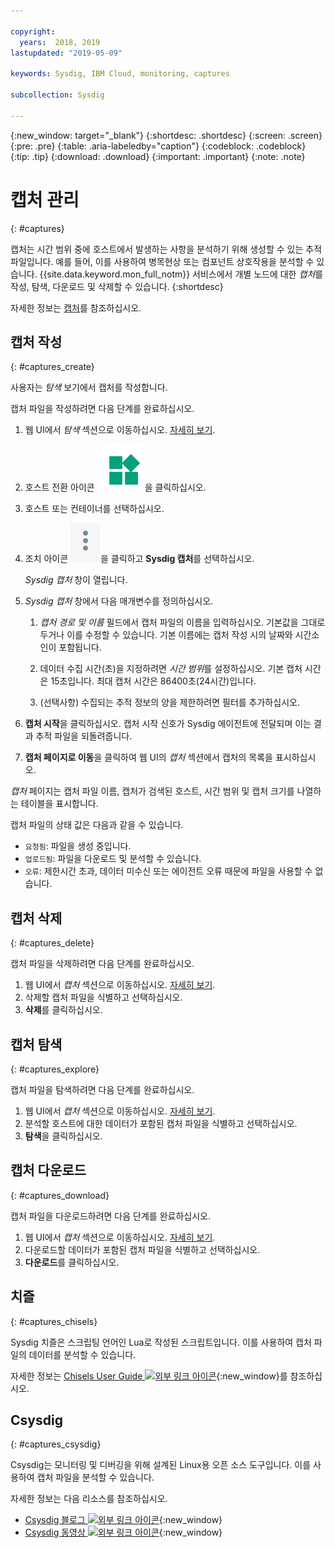 ```yaml
---

copyright:
  years:  2018, 2019
lastupdated: "2019-05-09"

keywords: Sysdig, IBM Cloud, monitoring, captures

subcollection: Sysdig

---
```


{:new_window: target="_blank"}
{:shortdesc: .shortdesc}
{:screen: .screen}
{:pre: .pre}
{:table: .aria-labeledby="caption"}
{:codeblock: .codeblock}
{:tip: .tip}
{:download: .download}
{:important: .important}
{:note: .note}

# 캡처 관리
{: #captures}

캡처는 시간 범위 중에 호스트에서 발생하는 사항을 분석하기 위해 생성할 수 있는 추적 파일입니다. 예를 들어, 이를 사용하여 병목현상 또는 컴포넌트 상호작용을 분석할 수 있습니다. {{site.data.keyword.mon_full_notm}} 서비스에서 개별 노드에 대한 *캡처*를 작성, 탐색, 다운로드 및 삭제할 수 있습니다. 
{:shortdesc}

자세한 정보는 [캡처](/docs/services/Monitoring-with-Sysdig?topic=Sysdig-captures#captures)를 참조하십시오.


## 캡처 작성
{: #captures_create}

사용자는 *탐색* 보기에서 캡처를 작성합니다.

캡처 파일을 작성하려면 다음 단계를 완료하십시오.

1. 웹 UI에서 *탐색* 섹션으로 이동하십시오. [자세히 보기](/docs/services/Monitoring-with-Sysdig?topic=Sysdig-launch#launch).

2. 호스트 전환 아이콘 ![호스트 전환 아이콘](images/switch_hosts.png)을 클릭하십시오.

3. 호스트 또는 컨테이너를 선택하십시오.

4. 조치 아이콘 ![세 점 아이콘](images/actions.png)을 클릭하고 **Sysdig 캡처**를 선택하십시오.

    *Sysdig 캡처* 창이 열립니다.

5. *Sysdig 캡처* 창에서 다음 매개변수를 정의하십시오.

    1. *캡처 경로 및 이름* 필드에서 캡처 파일의 이름을 입력하십시오. 기본값을 그대로 두거나 이를 수정할 수 있습니다. 기본 이름에는 캡처 작성 시의 날짜와 시간소인이 포함됩니다. 

    2. 데이터 수집 시간(초)을 지정하려면 *시간 범위*를 설정하십시오. 기본 캡처 시간은 15초입니다. 최대 캡처 시간은 86400초(24시간)입니다. 

    3. (선택사항) 수집되는 추적 정보의 양을 제한하려면 필터를 추가하십시오. 

6. **캡처 시작**을 클릭하십시오. 캡처 시작 신호가 Sysdig 에이전트에 전달되며 이는 결과 추적 파일을 되돌려줍니다. 

7. **캡처 페이지로 이동**을 클릭하여 웹 UI의 *캡처* 섹션에서 캡처의 목록을 표시하십시오. 

*캡처* 페이지는 캡처 파일 이름, 캡처가 검색된 호스트, 시간 범위 및 캡처 크기를 나열하는 테이블을 표시합니다. 

캡처 파일의 상태 값은 다음과 같을 수 있습니다.
* `요청됨`: 파일을 생성 중입니다.
* `업로드됨`: 파일을 다운로드 및 분석할 수 있습니다.
* `오류`: 제한시간 초과, 데이터 미수신 또는 에이전트 오류 때문에 파일을 사용할 수 없습니다.



## 캡처 삭제
{: #captures_delete}

캡처 파일을 삭제하려면 다음 단계를 완료하십시오.

1. 웹 UI에서 *캡처* 섹션으로 이동하십시오. [자세히 보기](/docs/services/Monitoring-with-Sysdig?topic=Sysdig-launch#launch).
2. 삭제할 캡처 파일을 식별하고 선택하십시오.
3. **삭제**를 클릭하십시오.



## 캡처 탐색
{: #captures_explore}

캡처 파일을 탐색하려면 다음 단계를 완료하십시오.

1. 웹 UI에서 *캡처* 섹션으로 이동하십시오. [자세히 보기](/docs/services/Monitoring-with-Sysdig?topic=Sysdig-launch#launch).
2. 분석할 호스트에 대한 데이터가 포함된 캡처 파일을 식별하고 선택하십시오.
3. **탐색**을 클릭하십시오.



## 캡처 다운로드
{: #captures_download}

캡처 파일을 다운로드하려면 다음 단계를 완료하십시오.

1. 웹 UI에서 *캡처* 섹션으로 이동하십시오. [자세히 보기](/docs/services/Monitoring-with-Sysdig?topic=Sysdig-launch#launch).
2. 다운로드할 데이터가 포함된 캡처 파일을 식별하고 선택하십시오.
3. **다운로드**를 클릭하십시오.


## 치즐
{: #captures_chisels}

Sysdig 치즐은 스크립팅 언어인 Lua로 작성된 스크립트입니다. 이를 사용하여 캡처 파일의 데이터를 분석할 수 있습니다. 

자세한 정보는 [Chisels User Guide ![외부 링크 아이콘](../../icons/launch-glyph.svg "외부 링크 아이콘")](https://github.com/draios/sysdig/wiki/Chisels-User-Guide){:new_window}를 참조하십시오.



## Csysdig
{: #captures_csysdig}

Csysdig는 모니터링 및 디버깅을 위해 설계된 Linux용 오픈 소스 도구입니다. 이를 사용하여 캡처 파일을 분석할 수 있습니다. 

자세한 정보는 다음 리소스를 참조하십시오.
* [Csysdig 블로그 ![외부 링크 아이콘](../../icons/launch-glyph.svg "외부 링크 아이콘")](https://sysdig.com/blog/csysdig-explained-visually/){:new_window}
* [Csysdig 동영상 ![외부 링크 아이콘](../../icons/launch-glyph.svg "외부 링크 아이콘")](https://www.youtube.com/watch?v=UJ4wVrbP-Q8){:new_window}



